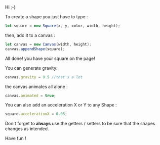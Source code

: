 Hi ;-)

To create a shape you just have to type :
```js
let square = new Square(x, y, color, width, height);
```
then, add it to a canvas :

```js
let canvas = new Canvas(width, height);
canvas.appendShape(square);
```
All done! you have your square on the page!

You can generate gravity:
```js
canvas.gravity = 0.5 //that's a lot
```
the canvas animates all alone :
```js
canvas.animated = true;
```
You can also add an acceleration X or Y to any Shape :
```js
square.accelerationX = 0.05;
```
Don't forget to **always** use the getters / setters to be sure that the shapes changes as intended.

Have fun !